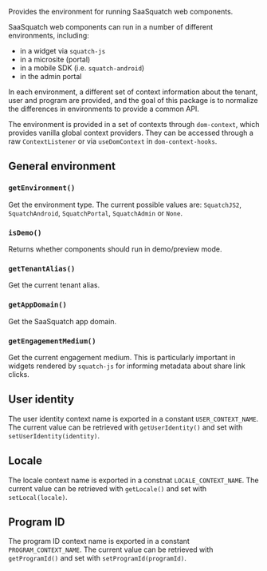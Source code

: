 Provides the environment for running SaaSquatch web components.

SaaSquatch web components can run in a number of different environments, including:

- in a widget via `squatch-js`
- in a microsite (portal)
- in a mobile SDK (i.e. `squatch-android`)
- in the admin portal

In each environment, a different set of context information about the tenant, user and program are provided, and the goal of this package is to normalize the differences in environments to provide a common API.

The environment is provided in a set of contexts through `dom-context`, which provides vanilla global context providers. They can be accessed through a raw `ContextListener` or via `useDomContext` in `dom-context-hooks`.

## General environment

### `getEnvironment()`

Get the environment type. The current possible values are: `SquatchJS2`, `SquatchAndroid`, `SquatchPortal`, `SquatchAdmin` or `None`.

### `isDemo()`

Returns whether components should run in demo/preview mode.

### `getTenantAlias()`

Get the current tenant alias.

### `getAppDomain()`

Get the SaaSquatch app domain.

### `getEngagementMedium()`

Get the current engagement medium. This is particularly important in widgets rendered by `squatch-js` for informing metadata about share link clicks.

## User identity

The user identity context name is exported in a constant `USER_CONTEXT_NAME`. The current value can be retrieved with `getUserIdentity()` and set with `setUserIdentity(identity)`.

## Locale

The locale context name is exported in a constnat `LOCALE_CONTEXT_NAME`. The current value can be retrieved with `getLocale()` and set with `setLocal(locale)`.

## Program ID

The program ID context name is exported in a constant `PROGRAM_CONTEXT_NAME`. The current value can be retrieved with `getProgramId()` and set with `setProgramId(programId)`.
